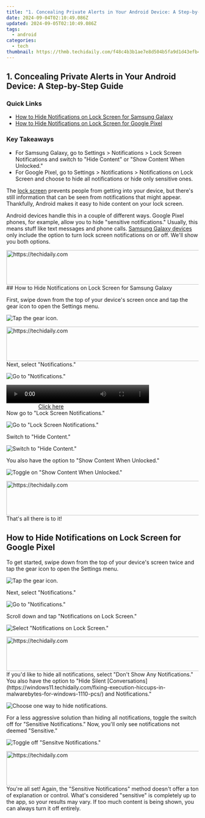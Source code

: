 ```yaml
---
title: "1. Concealing Private Alerts in Your Android Device: A Step-by-Step Guide"
date: 2024-09-04T02:10:49.086Z
updated: 2024-09-05T02:10:49.086Z
tags:
  - android
categories:
  - tech
thumbnail: https://thmb.techidaily.com/f48c4b3b1ae7e8d504b5fa9d1d43efb4b89cbd743a49407bfffb933b836abc89.png
---
```


## 1. Concealing Private Alerts in Your Android Device: A Step-by-Step Guide

### Quick Links

* [How to Hide Notifications on Lock Screen for Samsung Galaxy](https://facebook-videos.techidaily.com/2024-approved-the-insiders-guide-to-vids-on-the-big-blue-network/)
* [How to Hide Notifications on Lock Screen for Google Pixel](https://visual-screen-recording.techidaily.com/updated-in-2024-streamline-your-slide-show-secrets-to-excellent-ppt-recording/)

### Key Takeaways

* For Samsung Galaxy, go to Settings > Notifications > Lock Screen Notifications and switch to "Hide Content" or "Show Content When Unlocked."
* For Google Pixel, go to Settings > Notifications > Notifications on Lock Screen and choose to hide all notifications or hide only sensitive ones.

 The [lock screen](https://hardware-help.techidaily.com/1722962740745-download-drivers-for-canon-mf8500c-printer-compatible-with-windows-7-81-and-10/) prevents people from getting into your device, but there's still information that can be seen from notifications that might appear. Thankfully, Android makes it easy to hide content on your lock screen.

 Android devices handle this in a couple of different ways. Google Pixel phones, for example, allow you to hide "sensitive notifications." Usually, this means stuff like text messages and phone calls. [Samsung Galaxy devices](https://instagram-clips.techidaily.com/new-connecting-consciously-with-content-craftsmen-of-your-realm-for-2024/) only include the option to turn lock screen notifications on or off. We'll show you both options.

<!-- affiliate ads begin -->
<a href="https://appsumo.8odi.net/c/5597632/2094429/7443" target="_top" id="2094429">
  <img src="//a.impactradius-go.com/display-ad/7443-2094429" border="0" alt="https://techidaily.com" width="728" height="90"/>
</a>
<img height="0" width="0" src="https://appsumo.8odi.net/i/5597632/2094429/7443" style="position:absolute;visibility:hidden;" border="0" />
<!-- affiliate ads end -->
##  How to Hide Notifications on Lock Screen for Samsung Galaxy

 First, swipe down from the top of your device's screen once and tap the gear icon to open the Settings menu.

![Tap the gear icon.](https://static1.howtogeekimages.com/wordpress/wp-content/uploads/2023/08/screenshot_20230829_144627_settings.jpg) 

<!-- affiliate ads begin -->
<a href="https://aligracehair.sjv.io/c/5597632/1868499/19272" target="_top" id="1868499">
  <img src="//a.impactradius-go.com/display-ad/19272-1868499" border="0" alt="https://techidaily.com" width="728" height="90"/>
</a>
<img height="0" width="0" src="https://aligracehair.sjv.io/i/5597632/1868499/19272" style="position:absolute;visibility:hidden;" border="0" />
<!-- affiliate ads end -->
 Next, select "Notifications."

![Go to "Notifications."](https://static1.howtogeekimages.com/wordpress/wp-content/uploads/2023/08/screenshot_20230829_144636_settings.jpg) 

<!-- affiliate ads begin -->
<span id="1936838">
					<video width="374" height="48" style="cursor:pointer"
           poster="//a.impactradius-go.com/display-clicktoplayimage/1936838.png"
           onclick="if(!this.playClicked){this.play();this.setAttribute('controls',true);this.playClicked=true;}">
	   <source src="//a.impactradius-go.com/display-ad/18409-1936838">
	   <img src="//a.impactradius-go.com/display-clicktoplayimage/1936838.png" style="border: none; height: 100%; width: 100%; object-fit: contain">
	</video>
	<div style="width:234px;text-align:center"><a href="javascript:window.open(decodeURIComponent('https%3A%2F%2Fcoinrule.sjv.io%2Fc%2F5597632%2F1936838%2F18409'), '_blank');void(0);">Click here</a></div>
</span>
<img height="0" width="0" src="https://imp.pxf.io/i/5597632/1936838/18409" style="position:absolute;visibility:hidden;" border="0" />
<!-- affiliate ads end -->
 Now go to "Lock Screen Notifications."

![Go to "Lock Screen Notifications."](https://static1.howtogeekimages.com/wordpress/wp-content/uploads/2023/08/screenshot_20230830_115311_settings.jpg) 

 Switch to "Hide Content."

![Switch to "Hide Content."](https://static1.howtogeekimages.com/wordpress/wp-content/uploads/2023/08/2023-08-30_11-56-09.jpg) 

 You also have the option to "Show Content When Unlocked."

![Toggle on "Show Content When Unlocked."](https://static1.howtogeekimages.com/wordpress/wp-content/uploads/2023/08/screenshot_20230830_115353_settings.jpg) 

<!-- affiliate ads begin -->
<a href="https://aligracehair.sjv.io/c/5597632/2006933/19272" target="_top" id="2006933">
  <img src="//a.impactradius-go.com/display-ad/19272-2006933" border="0" alt="https://techidaily.com" width="728" height="90"/>
</a>
<img height="0" width="0" src="https://aligracehair.sjv.io/i/5597632/2006933/19272" style="position:absolute;visibility:hidden;" border="0" />
<!-- affiliate ads end -->
 That's all there is to it!

##  How to Hide Notifications on Lock Screen for Google Pixel

 To get started, swipe down from the top of your device's screen twice and tap the gear icon to open the Settings menu.

![Tap the gear icon.](https://static1.howtogeekimages.com/wordpress/wp-content/uploads/2023/08/screenshot_20230830-135152.png) 

 Next, select "Notifications."

![Go to "Notifications."](https://static1.howtogeekimages.com/wordpress/wp-content/uploads/2023/08/screenshot_20230825-143924.png) 

 Scroll down and tap "Notifications on Lock Screen."

![Select "Notifications on Lock Screen."](https://static1.howtogeekimages.com/wordpress/wp-content/uploads/2023/08/screenshot_20230830-135213.png) 

<!-- affiliate ads begin -->
<a href="https://laganoo.pxf.io/c/5597632/1657399/16446" target="_top" id="1657399">
  <img src="//a.impactradius-go.com/display-ad/16446-1657399" border="0" alt="https://techidaily.com" width="728" height="90"/>
</a>
<img height="0" width="0" src="https://laganoo.pxf.io/i/5597632/1657399/16446" style="position:absolute;visibility:hidden;" border="0" />
<!-- affiliate ads end -->
 If you'd like to hide all notifications, select "Don't Show Any Notifications." You also have the option to "Hide Silent [Conversations](https://windows11.techidaily.com/fixing-execution-hiccups-in-malwarebytes-for-windows-1110-pcs/) and Notifications."

![Choose one way to hide notifications.](https://static1.howtogeekimages.com/wordpress/wp-content/uploads/2023/08/screenshot_20230830-135222.png) 

 For a less aggressive solution than hiding all notifications, toggle the switch off for "Sensitive Notifications." Now, you'll only see notifications not deemed "Sensitive."

![Toggle off "Sensitve Notifications."](https://static1.howtogeekimages.com/wordpress/wp-content/uploads/2023/08/2023-08-30_13-58-52.png) 

<!-- affiliate ads begin -->
<a href="https://aligracehair.sjv.io/c/5597632/1975807/19272" target="_top" id="1975807">
  <img src="//a.impactradius-go.com/display-ad/19272-1975807" border="0" alt="https://techidaily.com" width="728" height="90"/>
</a>
<img height="0" width="0" src="https://aligracehair.sjv.io/i/5597632/1975807/19272" style="position:absolute;visibility:hidden;" border="0" />
<!-- affiliate ads end -->
 You're all set! Again, the "Sensitive Notifications" method doesn't offer a ton of explanation or control. What's considered "sensitive" is completely up to the app, so your results may vary. If too much content is being shown, you can always turn it off entirely.

<ins class="adsbygoogle"
     style="display:block"
     data-ad-format="autorelaxed"
     data-ad-client="ca-pub-7571918770474297"
     data-ad-slot="1223367746"></ins>



<ins class="adsbygoogle"
     style="display:block"
     data-ad-client="ca-pub-7571918770474297"
     data-ad-slot="8358498916"
     data-ad-format="auto"
     data-full-width-responsive="true"></ins>


